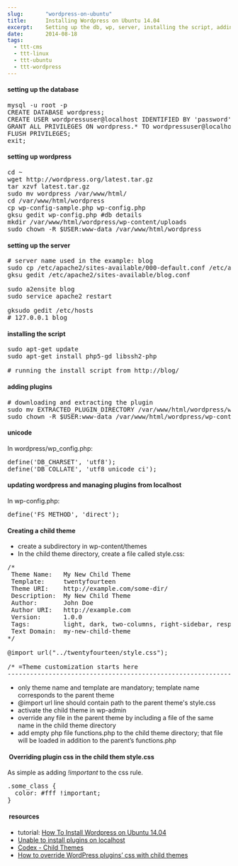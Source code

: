 ```yaml
---
slug:       "wordpress-on-ubuntu"
title:      Installing Wordpress on Ubuntu 14.04
excerpt:    Setting up the db, wp, server, installing the script, adding plugins, unicode, update, creating child theme, overriding plugin css in the child them style.css  
date:       2014-08-18
tags:
  - ttt-cms
  - ttt-linux
  - ttt-ubuntu
  - ttt-wordpress
---
```


#### setting up the database

<pre>mysql -u root -p
CREATE DATABASE wordpress;
CREATE USER wordpressuser@localhost IDENTIFIED BY 'password';
GRANT ALL PRIVILEGES ON wordpress.* TO wordpressuser@localhost;
FLUSH PRIVILEGES;
exit;</pre>

#### setting up wordpress
<pre>cd ~
wget http://wordpress.org/latest.tar.gz
tar xzvf latest.tar.gz
sudo mv wordpress /var/www/html/
cd /var/www/html/wordpress
cp wp-config-sample.php wp-config.php
gksu gedit wp-config.php #db details
mkdir /var/www/html/wordpress/wp-content/uploads
sudo chown -R $USER:www-data /var/www/html/wordpress</pre>

#### setting up the server

<pre># server name used in the example: blog
sudo cp /etc/apache2/sites-available/000-default.conf /etc/apache2/sites-available/blog.conf
gksu gedit /etc/apache2/sites-available/blog.conf

sudo a2ensite blog
sudo service apache2 restart

gksudo gedit /etc/hosts
# 127.0.0.1 blog</pre>

#### installing the script

<pre>sudo apt-get update
sudo apt-get install php5-gd libssh2-php

# running the install script from http://blog/</pre>

#### adding plugins

<pre># downloading and extracting the plugin
sudo mv EXTRACTED_PLUGIN_DIRECTORY /var/www/html/wordpress/wp-content/plugins/
sudo chown -R $USER:www-data /var/www/html/wordpress/wp-content/plugins/</pre>

#### unicode

In wordpress/wp_config.php:

<pre>define('DB_CHARSET', 'utf8');
define('DB_COLLATE', 'utf8_unicode_ci');</pre>

#### updating wordpress and managing plugins from localhost

In wp-config.php:

<pre>define('FS_METHOD', 'direct');</pre>

#### Creating a child theme

- create a subdirectory in wp-content/themes
- In the child theme directory, create a file called style.css:

<pre>/*
 Theme Name:   My New Child Theme
 Template:     twentyfourteen
 Theme URI:    http://example.com/some-dir/
 Description:  My New Child Theme
 Author:       John Doe
 Author URI:   http://example.com
 Version:      1.0.0
 Tags:         light, dark, two-columns, right-sidebar, responsive-layout, accessibility-ready
 Text Domain:  my-new-child-theme
*/

@import url("../twentyfourteen/style.css");

/* =Theme customization starts here
-------------------------------------------------------------- */
</pre>

- only theme name and template are mandatory; template name corresponds to the parent theme
- @import url line should contain path to the parent theme's style.css
- activate the child theme in wp-admin
- override any file in the parent theme by including a file of the same name in the child theme directory
- add empty php file functions.php to the child theme directory; that file will be loaded in addition to the parent’s functions.php

####  Overriding plugin css in the child them style.css

As simple as adding *!important* to the css rule.

<pre>.some_class {
  color: #fff !important;
}</pre>

####  resources

- tutorial: <a href="https://www.digitalocean.com/community/tutorials/how-to-install-wordpress-on-ubuntu-14-04">How To Install Wordpress on Ubuntu 14.04</a>
- <a href="http://www.barrykooij.com/unable-to-install-plugins-on-localhost/">Unable to install plugins on localhost</a>
- <a href="http://codex.wordpress.org/Child_Themes">Codex - Child Themes</a>
- <a href="http://urosbaric.com/override-wordpress-plugins-css-child-themes">How to override WordPress plugins’ css with child themes</a>

